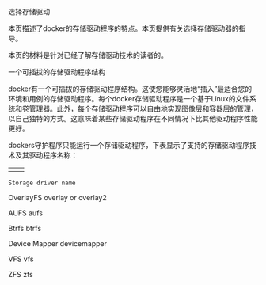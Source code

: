 选择存储驱动

本页描述了docker的存储驱动程序的特点。本页提供有关选择存储驱动器的指导。 

 本页的材料是针对已经了解存储驱动技术的读者的。

一个可插拔的存储驱动程序结构

docker有一个可插拔的存储驱动程序结构。这使您能够灵活地“插入”最适合您的环境和用例的存储驱动程序。每个docker存储驱动程序是一个基于Linux的文件系统和卷管理器。此外，每个存储驱动程序可以自由地实现图像层和容器层的管理，以自己独特的方式。这意味着某些存储驱动程序在不同情况下比其他驱动程序性能更好。 

 dockers守护程序只能运行一个存储驱动程序，下表显示了支持的存储驱动程序技术及其驱动程序名称：

|  |  |
| :--- | :--- |
|  |  |

 	Storage driver name

OverlayFS 	overlay or overlay2

AUFS 	aufs

Btrfs 	btrfs

Device Mapper 	devicemapper

VFS 	vfs

ZFS 	zfs

